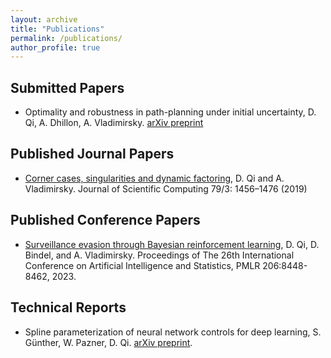 ```yaml
---
layout: archive
title: "Publications"
permalink: /publications/
author_profile: true
---
```


## Submitted Papers
 * Optimality and robustness in path-planning under initial uncertainty, D. Qi, A. Dhillon, A. Vladimirsky. [arXiv preprint](https://arxiv.org/abs/2106.11405)


## Published Journal Papers
 * [Corner cases, singularities and dynamic factoring](https://link.springer.com/article/10.1007%2Fs10915-019-00905-6), D. Qi and A. Vladimirsky. Journal of Scientific Computing 79/3: 1456–1476 (2019)

## Published Conference Papers
 * [Surveillance evasion through Bayesian reinforcement learning](https://proceedings.mlr.press/v206/qi23a), D. Qi, D. Bindel, and A. Vladimirsky. Proceedings of The 26th International Conference on Artificial Intelligence and Statistics, PMLR 206:8448-8462, 2023.

## Technical Reports
 * Spline parameterization of neural network controls for deep learning, S. Günther, W. Pazner, D. Qi. [arXiv preprint](https://arxiv.org/abs/2103.00301).